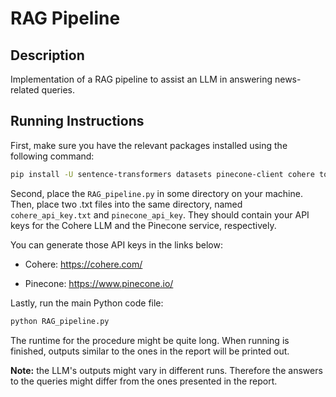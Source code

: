 # RAG Pipeline
## Description
Implementation of a RAG pipeline to assist an LLM in answering news-related queries.

## Running Instructions
First, make sure you have the relevant packages installed using the following command:

```bash
pip install -U sentence-transformers datasets pinecone-client cohere tqdm
```

Second, place the ```RAG_pipeline.py``` in some directory on your machine. Then, place two .txt files into the same directory, named ```cohere_api_key.txt``` and ```pinecone_api_key```. They should contain your API keys for the Cohere LLM and the Pinecone service, respectively.

You can generate those API keys in the links below:

- Cohere: https://cohere.com/

- Pinecone: https://www.pinecone.io/

Lastly, run the main Python code file:

```bash
python RAG_pipeline.py
```

The runtime for the procedure might be quite long. When running is finished, outputs similar to the ones in the report will be printed out.

**Note:** the LLM's outputs might vary in different runs. Therefore the answers to the queries might differ from the ones presented in the report.
